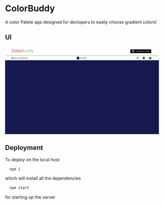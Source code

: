 # ColorBuddy

A color Palete app designed for devlopers to easliy choose gradient colors!

 ## UI

<img src="./src/assets/homeUI.png" />


## Deployment

To deploy on the local host 

```bash
  npm i 
```
   which will install all the dependencies 

```bash
  npm start 
```
for starting up the server 
